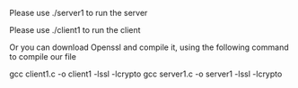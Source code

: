 Please use ./server1 to run the server

Please use ./client1 to run the client

Or you can download Openssl and compile it, using the following command to compile our file

gcc client1.c -o client1 -lssl -lcrypto 
gcc server1.c -o server1 -lssl -lcrypto 
